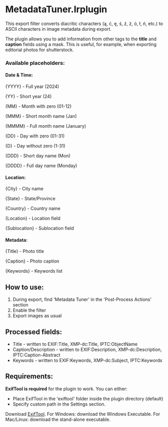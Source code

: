 # MetadataTuner.lrplugin
This export filter converts diacritic characters (ą, ć, ę, ś, ź, ż, ó, ł, ń, etc.) to ASCII characters in image metadata during export.

The plugin allows you to add information from other tags to the **title** and **caption** fields using a mask. This is useful, for example, when exporting editorial photos for shutterstock.
### Available placeholders:
#### Date & Time:
{YYYY} - Full year (2024)

{YY} - Short year (24)

{MM} - Month with zero (01-12)

{MMM} - Short month name (Jan)

{MMMM} - Full month name (January)

{DD} - Day with zero (01-31)

{D} - Day without zero (1-31)

{DDD} - Short day name (Mon)

{DDDD} - Full day name (Monday)
#### Location:
{City} - City name

{State} - State/Province

{Country} - Country name

{Location} - Location field

{Sublocation} - Sublocation field
#### Metadata:
{Title} - Photo title

{Caption} - Photo caption

{Keywords} - Keywords list
## How to use:
1. During export, find 'Metadata Tuner' in the 'Post-Process Actions' section
2. Enable the filter
3. Export images as usual
## Processed fields:
- Title - written to EXIF:Title, XMP-dc:Title, IPTC:ObjectName
- Caption/Description - written to EXIF:Description, XMP-dc:Description, IPTC:Caption-Abstract
- Keywords - written to EXIF:Keywords, XMP-dc:Subject, IPTC:Keywords
## Requirements:
**ExifTool is required** for the plugin to work. You can either:
- Place ExifTool in the 'exiftool' folder inside the plugin directory (default)
- Specify custom path in the Settings section.

Download [ExifTool](https://exiftool.org/). For Windows: download the Windows Executable. For Mac/Linux: download the stand-alone executable.
